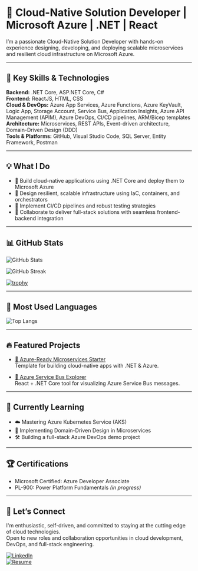 # 👋 Cloud-Native Solution Developer | Microsoft Azure | .NET | React

I’m a passionate Cloud-Native Solution Developer with hands-on experience designing, developing, and deploying scalable microservices and resilient cloud infrastructure on Microsoft Azure.

---

## 🚀 Key Skills & Technologies

**Backend:** .NET Core, ASP.NET Core, C#  
**Frontend:** ReactJS, HTML, CSS  
**Cloud & DevOps:** Azure App Services, Azure Functions, Azure KeyVault, Logic App, Storage Account, Service Bus, Application Insights, Azure API Management (APIM), Azure DevOps, CI/CD pipelines, ARM/Bicep templates  
**Architecture:** Microservices, REST APIs, Event-driven architecture, Domain-Driven Design (DDD)  
**Tools & Platforms:** GitHub, Visual Studio Code, SQL Server, Entity Framework, Postman

---

## 💡 What I Do

- 🔧 Build cloud-native applications using .NET Core and deploy them to Microsoft Azure  
- 🧱 Design resilient, scalable infrastructure using IaC, containers, and orchestrators  
- 🚀 Implement CI/CD pipelines and robust testing strategies  
- 🤝 Collaborate to deliver full-stack solutions with seamless frontend-backend integration  

---

## 📊 GitHub Stats

![GitHub Stats](https://github-readme-stats.vercel.app/api?username=developeromsharma&show_icons=true&theme=default&hide=issues,contribs&rank_icon=percentile)

![GitHub Streak](https://streak-stats.demolab.com?user=developeromsharma&theme=default)

[![trophy](https://github-profile-trophy.vercel.app/?username=developeromsharma&theme=flat&row=1&column=6)](https://github.com/ryo-ma/github-profile-trophy)

---

## 🧠 Most Used Languages

![Top Langs](https://github-readme-stats.vercel.app/api/top-langs/?username=developeromsharma&layout=compact&theme=light)

---

## 🔥 Featured Projects

- [🔗 Azure-Ready Microservices Starter](https://github.com/developeromsharma/azure-microservices-template)  
  Template for building cloud-native apps with .NET & Azure.

- [📡 Azure Service Bus Explorer](https://github.com/developeromsharma/service-bus-explorer)  
  React + .NET Core tool for visualizing Azure Service Bus messages.

---

## 🎯 Currently Learning

- ☁️ Mastering Azure Kubernetes Service (AKS)  
- 🧩 Implementing Domain-Driven Design in Microservices  
- 🛠️ Building a full-stack Azure DevOps demo project

---

## 🏆 Certifications

- Microsoft Certified: Azure Developer Associate  
- PL-900: Power Platform Fundamentals *(in progress)*

---

## 📩 Let’s Connect

I'm enthusiastic, self-driven, and committed to staying at the cutting edge of cloud technologies.  
Open to new roles and collaboration opportunities in cloud development, DevOps, and full-stack engineering.

[![LinkedIn](https://img.shields.io/badge/LinkedIn-Connect-blue?logo=linkedin)](https://linkedin.com/in/developeromsharma)  
[![Resume](https://img.shields.io/badge/Resume-View-informational?logo=google-drive)](https://your-resume-link.com)

